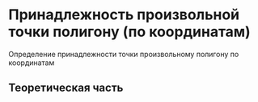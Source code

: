 # Принадлежность произвольной точки полигону (по координатам)
Определение принадлежности точки произвольному полигону по координатам
<h2>Теоретическая часть</h2>

